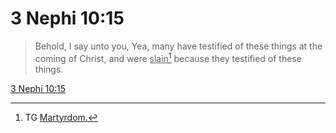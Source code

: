# 3 Nephi 10:15

> Behold, I say unto you, Yea, many have testified of these things at the coming of Christ, and were <u>slain</u>[^a] because they testified of these things.

[3 Nephi 10:15](https://www.churchofjesuschrist.org/study/scriptures/bofm/3-ne/10?lang=eng&id=p15#p15)


[^a]: TG [Martyrdom.](https://www.churchofjesuschrist.org/study/scriptures/tg/martyrdom?lang=eng)
